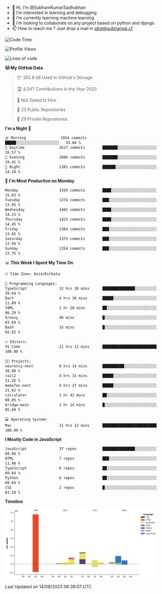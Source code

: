 - 👋 Hi, I’m @SubhamKumarSadhukhan
- 👀 I’m interested in learning and debugging
- 🌱 I’m currently learning machine learning
- 💞️ I’m looking to collaborate on any project based on python and django
- 📫 How to reach me ?
      Just drop a mail in idiot@subhamsk.cf

<!---
SubhamKumarSadhukhan/SubhamKumarSadhukhan is a ✨ special ✨ repository because its `README.md` (this file) appears on your GitHub profile.
You can click the Preview link to take a look at your changes.
--->


<!--START_SECTION:waka-->
![Code Time](http://img.shields.io/badge/Code%20Time-1%2C438%20hrs%2038%20mins-blue)

![Profile Views](http://img.shields.io/badge/Profile%20Views-10-blue)

![Lines of code](https://img.shields.io/badge/From%20Hello%20World%20I%27ve%20Written-2.0%20million%20lines%20of%20code-blue)

**🐱 My GitHub Data** 

> 📦 262.8 kB Used in GitHub's Storage 
 > 
> 🏆 4,047 Contributions in the Year 2023
 > 
> 🚫 Not Opted to Hire
 > 
> 📜 23 Public Repositories 
 > 
> 🔑 29 Private Repositories 
 > 
**I'm a Night 🦉** 

```text
🌞 Morning                1954 commits        █████░░░░░░░░░░░░░░░░░░░░   19.84 % 
🌆 Daytime                2617 commits        ███████░░░░░░░░░░░░░░░░░░   26.57 % 
🌃 Evening                2896 commits        ███████░░░░░░░░░░░░░░░░░░   29.41 % 
🌙 Night                  2381 commits        ██████░░░░░░░░░░░░░░░░░░░   24.18 % 
```
📅 **I'm Most Productive on Monday** 

```text
Monday                   1559 commits        ████░░░░░░░░░░░░░░░░░░░░░   15.83 % 
Tuesday                  1374 commits        ███░░░░░░░░░░░░░░░░░░░░░░   13.95 % 
Wednesday                1401 commits        ████░░░░░░░░░░░░░░░░░░░░░   14.23 % 
Thursday                 1423 commits        ████░░░░░░░░░░░░░░░░░░░░░   14.45 % 
Friday                   1364 commits        ███░░░░░░░░░░░░░░░░░░░░░░   13.85 % 
Saturday                 1373 commits        ███░░░░░░░░░░░░░░░░░░░░░░   13.94 % 
Sunday                   1354 commits        ███░░░░░░░░░░░░░░░░░░░░░░   13.75 % 
```


📊 **This Week I Spent My Time On** 

```text
🕑︎ Time Zone: Asia/Kolkata

💬 Programming Languages: 
TypeScript               12 hrs 38 mins      ███████████████░░░░░░░░░░   59.64 % 
Dart                     4 hrs 38 mins       █████░░░░░░░░░░░░░░░░░░░░   21.89 % 
YAML                     1 hr 20 mins        ██░░░░░░░░░░░░░░░░░░░░░░░   06.29 % 
Groovy                   46 mins             █░░░░░░░░░░░░░░░░░░░░░░░░   03.69 % 
Bash                     35 mins             █░░░░░░░░░░░░░░░░░░░░░░░░   02.82 % 

🔥 Editors: 
VS Code                  21 hrs 12 mins      █████████████████████████   100.00 % 

🐱‍💻 Projects: 
neuroncy-nest            8 hrs 14 mins       ██████████░░░░░░░░░░░░░░░   38.88 % 
rail2                    4 hrs 31 mins       █████░░░░░░░░░░░░░░░░░░░░   21.35 % 
memofac-nest             4 hrs 27 mins       █████░░░░░░░░░░░░░░░░░░░░   21.02 % 
calculator               1 hr 42 mins        ██░░░░░░░░░░░░░░░░░░░░░░░   08.05 % 
bridge-main              1 hr 14 mins        █░░░░░░░░░░░░░░░░░░░░░░░░   05.89 % 

💻 Operating System: 
Mac                      21 hrs 12 mins      █████████████████████████   100.00 % 
```

**I Mostly Code in JavaScript** 

```text
JavaScript               37 repos            ███████████████░░░░░░░░░░   60.66 % 
HTML                     7 repos             ███░░░░░░░░░░░░░░░░░░░░░░   11.48 % 
TypeScript               6 repos             ██░░░░░░░░░░░░░░░░░░░░░░░   09.84 % 
Python                   6 repos             ██░░░░░░░░░░░░░░░░░░░░░░░   09.84 % 
CSS                      2 repos             █░░░░░░░░░░░░░░░░░░░░░░░░   03.28 % 
```



**Timeline**

![Lines of Code chart](https://raw.githubusercontent.com/SubhamKumarSadhukhan/SubhamKumarSadhukhan/main/assets/bar_graph.png)


 Last Updated on 14/08/2023 06:39:07 UTC
<!--END_SECTION:waka-->
